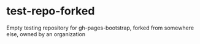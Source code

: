 # test-repo-forked
Empty testing repository for gh-pages-bootstrap, forked from somewhere else, owned by an organization
